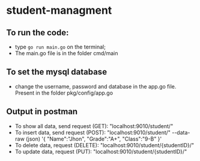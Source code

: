 # student-managment

## To run the code:
- type ```go run main.go``` on the terminal;
- The main.go file is in the folder cmd/main

## To set the mysql database
- change the username, password and database in the app.go file. Present in the folder pkg/config/app.go

## Output in postman
- To show all data, send request (GET): "localhost:9010/student/"
- To insert data, send request (POST): "localhost:9010/student/"  --data-raw (json)
'{
    "Name":"Jhon",
    "Grade":"A+",
    "Class":"9-B"
}'
- To delete data, request (DELETE): "localhost:9010/student/{studentID}/"
- To update data, request (PUT): "localhost:9010/student/{studentID}/" 
